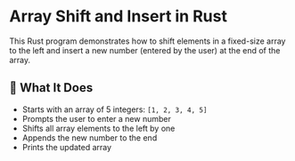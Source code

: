 # Array Shift and Insert in Rust

This Rust program demonstrates how to shift elements in a fixed-size array to the left and insert a new number (entered by the user) at the end of the array.

## 🧠 What It Does

- Starts with an array of 5 integers: `[1, 2, 3, 4, 5]`
- Prompts the user to enter a new number
- Shifts all array elements to the left by one
- Appends the new number to the end
- Prints the updated array

